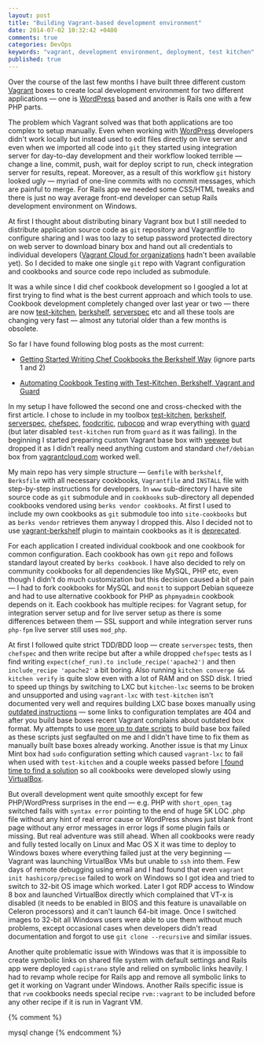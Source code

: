 ```yaml
---
layout: post
title: "Building Vagrant-based development environment"
date: 2014-07-02 10:32:42 +0400
comments: true
categories: DevOps
keywords: "vagrant, development environment, deployment, test kitchen"
published: true
---
```


Over the course of the last few months I have built three different custom
[Vagrant](http://www.vagrantup.com) boxes to create local development environment for two different
applications &mdash; one is [WordPress](http://wordpress.org) based and another is Rails one with a few <abbr>PHP</abbr>
parts. 

The problem which Vagrant solved was that both applications are too complex to
setup manually. Even when working with [WordPress](http://wordpress.org)
developers didn't work locally but instead used to edit files directly on live
server and even when we imported all code into `git` they started using
integration server for day-to-day development and their workflow looked
terrible &mdash; change a line, commit, push, wait for deploy script to run,
check integration server for results, repeat. Moreover, as a result of this
workflow `git` history looked ugly &mdash; myriad of one-line commits with no
commit messages, which are painful to merge. For Rails app we needed some
<abbr>CSS</abbr>/<abbr>HTML</abbr> tweaks and there is just no way average
front-end developer can setup Rails development environment on Windows.

At first I thought about distributing binary Vagrant box but I still needed to
distribute application source code as `git` repository and Vagrantfile to
configure sharing and I was too lazy to setup password protected directory on
web server to download binary box and hand out all credentials to individual
developers ([Vagrant Cloud for organizations](http://www.hashicorp.com/blog/vagrant-cloud-end-of-beta.html)
hadn't been available yet). So I decided to make one single `git` repo with
Vagrant configuration and cookbooks and source code repo
included as submodule.

It was a while since I did chef cookbook development so I googled a lot at
first trying to find what is the best current approach and which tools to use.
Cookbook development completely changed over last year or two &mdash; there are now
[test-kitchen](http://kitchen.ci), [berkshelf](http://berkshelf.com),
[serverspec](http://serverspec.org) etc and all these tools are changing very
fast &mdash; almost any tutorial older than a few months is obsolete. 

So far I have found following blog posts as the most current:

- [Getting Started Writing Chef Cookbooks the Berkshelf Way](http://misheska.com/blog/2013/08/06/getting-started-writing-chef-cookbooks-the-berkshelf-way-part3/) (ignore parts 1 and 2)

- [Automating Cookbook Testing with Test-Kitchen, Berkshelf, Vagrant and Guard](https://micgo.net/automating-cookbook-testing-with-test-kitchen-berkshelf-vagrant-and-guard/)

In my setup I have followed the second one and cross-checked with the first
article. I chose to include in my toolbox [test-kitchen](http://kitchen.ci), [berkshelf](http://berkshelf.com), [serverspec](http://serverspec.org),
[chefspec](http://sethvargo.github.io/chefspec/), [foodcritic](http://acrmp.github.io/foodcritic/), 
[rubocop](https://github.com/bbatsov/rubocop) and wrap everything with [guard](http://guardgem.org/) (but later disabled `test-kitchen` run from `guard` as it was failing). In the beginning
I started preparing custom Vagrant base box with [veewee](https://github.com/jedi4ever/veewee) but dropped it as I
didn't really need anything custom and standard `chef/debian` box from
[vagrantcloud.com](http://vagrantcloud.com) worked well.

My main repo has very simple structure &mdash; `Gemfile` with `berkshelf`,
`Berksfile` with all necessary cookbooks, `Vagrantfile` and `INSTALL` file with
step-by-step instructions for developers. In `www` sub-directory I have site source code as
`git` submodule and in `cookbooks` sub-directory all depended cookbooks vendored
using `berks vendor cookbooks`. At first I used to include my own cookbooks as
`git` submodule too into `site-cookbooks` but as `berks vendor` retrieves them
anyway I dropped this. Also I decided not to use
[vagrant-berkshelf](https://github.com/berkshelf/vagrant-berkshelf) plugin to
maintain cookbooks as it is
[deprecated](https://sethvargo.com/the-future-of-vagrant-berkshelf/). 

For each application I created individual cookbook and one cookbook for common
configuration. Each cookbook has own `git` repo and follows standard layout
created by `berks cookbook`. I have also decided to rely on community
cookbooks for all dependencies like MySQL, <abbr>PHP</abbr> etc, even though I didn't do much
customization but this decision caused a bit of pain &mdash; I had to fork cookbooks
for MySQL and `monit` to support Debian squeeze and had to use alternative cookbook
for <abbr>PHP</abbr> as `phpmyadmin` cookbook depends on it. Each cookbook has multiple recipes: for
Vagrant setup, for integration server setup and for live server setup as there
is some differences between them &mdash; <abbr>SSL</abbr> support and while integration server
runs `php-fpm` live server still uses `mod_php`. 

At first I followed quite strict <abbr>TDD</abbr>/<abbr>BDD</abbr> loop &mdash; create `serverspec` tests, then
`chefspec` and then write recipe but after a while dropped `chefspec` tests as I
find writing `expect(chef_run).to include_recipe('apache2')` and then
`include_recipe 'apache2'` a bit boring. Also running `kitchen converge &&
kitchen verify` is quite slow even with a lot of <abbr>RAM</abbr> and on <abbr>SSD</abbr> disk. I
tried to speed up things by switching to <abbr>LXC</abbr> but `kitchen-lxc` seems to be broken
and unsupported and using `vagrant-lxc` with `test-kitchen` isn't documented
very well and requires building <abbr>LXC</abbr> base boxes manually using 
[outdated instructions](http://fabiorehm.com/blog/2013/07/18/crafting-your-own-vagrant-lxc-base-box/)
&mdash; some links to configuration templates are 404 and after you build base boxes
recent Vagrant complains about outdated box format. My attempts to use 
[more up to date scripts](https://github.com/fgrehm/vagrant-lxc-base-boxes) to build
base box failed as these scripts just segfaulted on me and I didn't have time
to fix them as manually built base boxes already working. Another issue
is that my Linux Mint box had `sudo` configuration setting which caused
`vagrant-lxc` to fail when used with `test-kitchen` and a couple weeks passed
before [I found time to find a solution](http://stackoverflow.com/questions/23480155/vagrant-lxc-fails-to-start-when-run-from-test-kitchen)
so all cookbooks were developed slowly using [VirtualBox](https://www.virtualbox.org/). 

But overall development went quite smoothly except for few PHP/WordPress
surprises in the end &mdash; e.g. PHP with `short_open_tag` switched fails with
`syntax error` pointing to the end of huge 5K LOC .php file without any hint of
real error cause or WordPress shows just blank front page without any error
messages in error logs if some plugin fails or missing. But real adventure was
still ahead. When all cookbooks were ready and fully tested locally on Linux
and Mac OS X it was time to deploy to Windows boxes where everything failed
just at the very beginning &mdash; Vagrant was launching VirtualBox VMs but unable to
`ssh` into them. Few days of remote debugging using email and I had found
that even `vagrant init hashicorp/precise` failed to work on Windows so I 
got idea and tried to switch to 32-bit OS image which worked. Later I got RDP
access to Window 8 box and launched VirtualBox directly which
complained that VT-x is disabled (it needs to be enabled in BIOS and this
feature is unavailable on Celeron processors) and it can't launch 64-bit image.
Once I switched images to 32-bit all Windows users were able to use them
without much problems, except occasional cases when developers didn't read
documentation and forgot to use `git clone --recursive` and similar issues. 

Another quite problematic issue with Windows was that it is impossible to
create symbolic links on shared file system with default settings and Rails app
were deployed `capistrano` style and relied on symbolic links heavily. I had to
revamp whole recipe for Rails app and remove all symbolic links to get it
working on Vagrant under Windows. Another Rails specific issue is that `rvm`
cookbooks needs special recipe `rvm::vagrant` to be included before any other
recipe if it is run in Vagrant VM. 

{% comment %}

mysql change
{% endcomment %}
